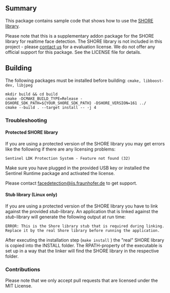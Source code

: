 ## Summary
This package contains sample code that shows how to use the [SHORE library](https://www.iis.fraunhofer.de/shore).

Please note that this is a supplementary addon package for the SHORE library for realtime face detection. 
The SHORE library is not included in this  project - please [contact us](mailto:facedetection@iis.fraunhofer.de) for a evaluation license. 
We do not offer any official support for this package. See the LICENSE file for details.

## Building
The following packages must be installed before building: ```cmake, libboost-dev, libjpeg``` 
```
mkdir build && cd build
cmake -DCMAKE_BUILD_TYPE=Release -DSHORE_SDK_PATH=${YOUR_SHORE_SDK_PATH} -DSHORE_VERSION=161 ../
cmake --build . --target install -- -j 4
```

### Troubleshooting
#### Protected SHORE library
If you are using a protected version of the SHORE library you may get errors like the following 
if there are any licensing problems:
```
Sentinel LDK Protection System - Feature not found (32)
```

Make sure you have plugged in the provided USB key or installed the 
Sentinel Runtime package and activated the license.

Please contact [facedetection@iis.fraunhofer.de](mailto:facedetection@iis.fraunhofer.de) to get support.

#### Stub library (Linux only)
If you are using a protected version of the SHORE library you have to link against the provided
*stub*-library. An application that is linked against the *stub*-library will generate the following output at run time:
```
ERROR: This is the Shore library stub that is required during linking. Replace it by the real Shore library before running the application.
```

After executing the installation step (```make install``` ) the "real" SHORE library is copied into the INSTALL folder.
The RPATH-property of the executable is set up in a way that the linker will find the SHORE library in the respective folder.


### Contributions
Please note that we only accept pull requests that are licensed under the MIT License.

